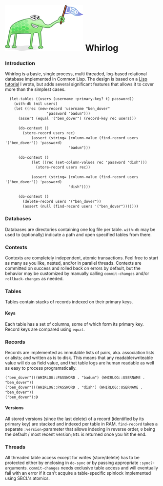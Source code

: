 # ![Lisp Mascot](lisp.png?raw=true) Whirlog

### Introduction
Whirlog is a basic, single process, multi threaded, log-based relational database implemented in Common Lisp.
The design is based on a [Lisp tutorial](https://github.com/codr7/whirlisp) I wrote, but adds several significant features that allows it to cover more than the simplest cases.

```
  (let-tables ((users (username :primary-key? t) password))
    (with-db (nil users)
	(let ((rec (new-record 'username "ben_dover"
			       'password "badum")))
	  (assert (equal '("ben_dover") (record-key rec users)))
	  
	  (do-context ()
	    (store-record users rec)
            (assert (string= (column-value (find-record users '("ben_dover")) 'password)
                             "badum")))
	  
	  (do-context ()
            (let ((rec (set-column-values rec 'password "dish")))
              (store-record users rec))

            (assert (string= (column-value (find-record users '("ben_dover")) 'password)
                             "dish"))))
	  
	  (do-context ()
	    (delete-record users '("ben_dover"))
	    (assert (null (find-record users '("ben_dover")))))))
```

### Databases
Databases are directories containing one log file per table. `with-db` may be used to (optionally) indicate a path and open specified tables from there.

### Contexts
Contexts are completely independent, atomic transactions. Feel free to start as many as you like, nested, and/or in parallel threads. Contexts are committed on success and rolled back on errors by default, but the behavior may be customized by manually calling `commit-changes` and/or `rollback-changes` as needed.

### Tables
Tables contain stacks of records indexed on their primary keys.

#### Keys
Each table has a set of columns, some of which form its primary key. Record keys are compared using `equal`.

### Records
Records are implemented as immutable lists of pairs, aka. association lists or alists; and written as is to disk. This means that any readable/writeable value will do as field value, and that table logs are human readable as well as easy to process programatically.

```
("ben_dover")((WHIRLOG::PASSWORD . "badum") (WHIRLOG::USERNAME . "ben_dover"))
("ben_dover")((WHIRLOG::PASSWORD . "dish") (WHIRLOG::USERNAME . "ben_dover"))
("ben_dover"):D
```

#### Versions
All stored versions (since the last delete) of a record (identified by its primary key) are stacked and indexed per table in RAM. `find-record` takes a separate `:version`-parameter that allows indexing in reverse order, `0` being the default /  most recent version; `NIL` is returned once you hit the end.

### Threads
All threaded table access except for writes (store/delete) has to be protected either by enclosing in `do-sync` or by passing appropriate `:sync?`-arguments. `commit-changes` needs exclusive table access and will eventually fail with an error if it can't acquire a table-specific spinlock implemented using SBCL's atomics.